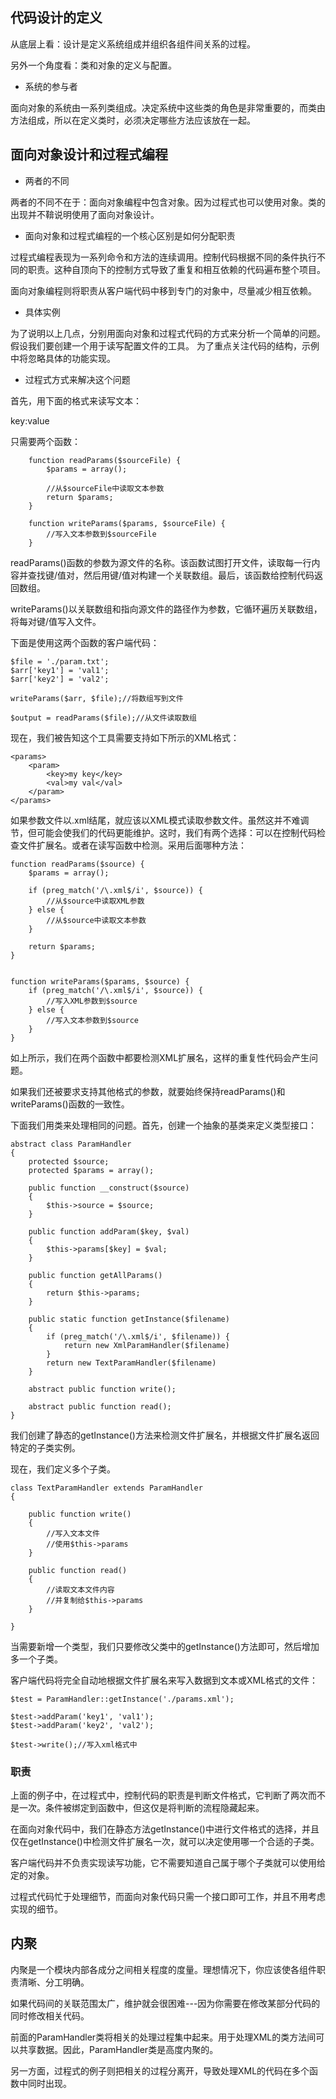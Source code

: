 ## 代码设计的定义

从底层上看：设计是定义系统组成并组织各组件间关系的过程。

另外一个角度看：类和对象的定义与配置。

* 系统的参与者

面向对象的系统由一系列类组成。决定系统中这些类的角色是非常重要的，而类由方法组成，所以在定义类时，必须决定哪些方法应该放在一起。

## 面向对象设计和过程式编程

* 两者的不同

两者的不同不在于：面向对象编程中包含对象。因为过程式也可以使用对象。类的出现并不鞥说明使用了面向对象设计。

* 面向对象和过程式编程的一个核心区别是如何分配职责

过程式编程表现为一系列命令和方法的连续调用。控制代码根据不同的条件执行不同的职责。这种自顶向下的控制方式导致了重复和相互依赖的代码遍布整个项目。

面向对象编程则将职责从客户端代码中移到专门的对象中，尽量减少相互依赖。

* 具体实例

为了说明以上几点，分别用面向对象和过程式代码的方式来分析一个简单的问题。假设我们要创建一个用于读写配置文件的工具。 为了重点关注代码的结构，示例中将忽略具体的功能实现。

* 过程式方式来解决这个问题

首先，用下面的格式来读写文本：

key:value

只需要两个函数：

		function readParams($sourceFile) {
			$params = array();

			//从$sourceFile中读取文本参数
			return $params;
		}

		function writeParams($params, $sourceFile) {
			//写入文本参数到$sourceFile
		}

readParams()函数的参数为源文件的名称。该函数试图打开文件，读取每一行内容并查找键/值对，然后用键/值对构建一个关联数组。最后，该函数给控制代码返回数组。

writeParams()以关联数组和指向源文件的路径作为参数，它循环遍历关联数组，将每对键/值写入文件。

下面是使用这两个函数的客户端代码：

	$file = './param.txt';
	$arr['key1'] = 'val1';
	$arr['key2'] = 'val2';

	writeParams($arr, $file);//将数组写到文件

	$output = readParams($file);//从文件读取数组


现在，我们被告知这个工具需要支持如下所示的XML格式：

	<params>
		<param>
			<key>my key</key>
			<val>my val</val>
		</param>
	</params>


如果参数文件以.xml结尾，就应该以XML模式读取参数文件。虽然这并不难调节，但可能会使我们的代码更能维护。这时，我们有两个选择：可以在控制代码检查文件扩展名。或者在读写函数中检测。采用后面哪种方法：

	function readParams($source) {
		$params = array();
		
		if (preg_match('/\.xml$/i', $source)) {
			//从$source中读取XML参数
		} else {
			//从$source中读取文本参数
		}

		return $params;
	}


	function writeParams($params, $source) {
		if (preg_match('/\.xml$/i', $source)) {
			//写入XML参数到$source
		} else {
			//写入文本参数到$source
		}
	}

如上所示，我们在两个函数中都要检测XML扩展名，这样的重复性代码会产生问题。

如果我们还被要求支持其他格式的参数，就要始终保持readParams()和writeParams()函数的一致性。

下面我们用类来处理相同的问题。首先，创建一个抽象的基类来定义类型接口：

	abstract class ParamHandler 
	{
		protected $source;
		protected $params = array();

		public function __construct($source) 
		{
			$this->source = $source;
		}

		public function addParam($key, $val)
		{
			$this->params[$key] = $val;
		}

		public function getAllParams()
		{
			return $this->params;
		}

		public static function getInstance($filename)
		{
			if (preg_match('/\.xml$/i', $filename)) {
				return new XmlParamHandler($filename)
			}
			return new TextParamHandler($filename)
		}
	
		abstract public function write();

		abstract public function read();
	}

我们创建了静态的getInstance()方法来检测文件扩展名，并根据文件扩展名返回特定的子类实例。

现在，我们定义多个子类。

	class TextParamHandler extends ParamHandler
	{

		public function write()
		{
			//写入文本文件
			//使用$this->params
		}

		public function read()
		{
			//读取文本文件内容
			//并复制给$this->params
		}
	
	}

当需要新增一个类型，我们只要修改父类中的getInstance()方法即可，然后增加多一个子类。

客户端代码将完全自动地根据文件扩展名来写入数据到文本或XML格式的文件：

	$test = ParamHandler::getInstance('./params.xml');

	$test->addParam('key1', 'val1');
	$test->addParam('key2', 'val2');

	$test->write();//写入xml格式中

### 职责

上面的例子中，在过程式中，控制代码的职责是判断文件格式，它判断了两次而不是一次。条件被绑定到函数中，但这仅是将判断的流程隐藏起来。

在面向对象代码中，我们在静态方法getInstance()中进行文件格式的选择，并且仅在getInstance()中检测文件扩展名一次，就可以决定使用哪一个合适的子类。	

客户端代码并不负责实现读写功能，它不需要知道自己属于哪个子类就可以使用给定的对象。

过程式代码忙于处理细节，而面向对象代码只需一个接口即可工作，并且不用考虑实现的细节。

## 内聚

内聚是一个模块内部各成分之间相关程度的度量。理想情况下，你应该使各组件职责清晰、分工明确。

如果代码间的关联范围太广，维护就会很困难---因为你需要在修改某部分代码的同时修改相关代码。

前面的ParamHandler类将相关的处理过程集中起来。用于处理XML的类方法间可以共享数据。因此，ParamHandler类是高度内聚的。

另一方面，过程式的例子则把相关的过程分离开，导致处理XML的代码在多个函数中同时出现。